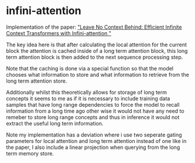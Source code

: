 # infini-attention

Implementation of the paper: ["Leave No Context Behind: Efficient Infinite Context Transformers with Infini-attention
"](https://arxiv.org/abs/2404.07143)

The key idea here is that after calculating the local attention for the current block the attention is cached inside of a long term attention block, this long term attention block is then added to the next sequence processing step.

Note that the caching is done via a special function so that the model chooses what information to store and what information to retrieve from the long term attention store.

Additionally whilst this theoretically allows for storage of long term concepts it seems to me as if it is necessary to include training data samples that have long range dependencies to force the model to recall information from a long time ago other wise it would not have any need to remeber to store long range concepts and thus in inference it would not extract the useful long term information.

Note my implementation has a deviation where i use two seperate gating parameters for local attention and long term attention instead of one like in the paper, I also include a linear projection when querying from the long term memory store.
